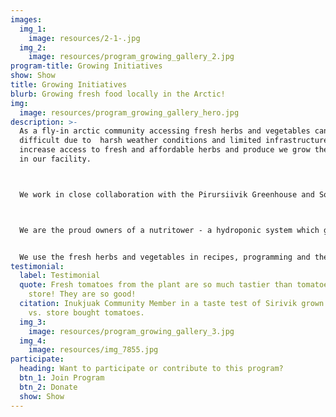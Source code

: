 ```yaml
---
images:
  img_1:
    image: resources/2-1-.jpg
  img_2:
    image: resources/program_growing_gallery_2.jpg
program-title: Growing Initiatives
show: Show
title: Growing Initiatives
blurb: Growing fresh food locally in the Arctic!
img:
  image: resources/program_growing_gallery_hero.jpg
description: >-
  As a fly-in arctic community accessing fresh herbs and vegetables can be
  difficult due to  harsh weather conditions and limited infrastructure. To
  increase access to fresh and affordable herbs and produce we grow them indoors
  in our facility.



  We work in close collaboration with the Pirursiivik Greenhouse and Social Arts Project, who help us with our growing related initiatives from sprouting to composting.



  We are the proud owners of a nutritower - a hydroponic system which grows leafy herbs and vegetables without the use of soil. Our window garden and outdoor cold frame provide us the space to experiment with the growth of tomatoes, garlic, bok choy and more!


  We use the fresh herbs and vegetables in recipes, programming and they are regularly harvested and taken home by community members.
testimonial:
  label: Testimonial
  quote: Fresh tomatoes from the plant are so much tastier than tomatoes from the
    store! They are so good!
  citation: Inukjuak Community Member in a taste test of Sirivik grown tomatoes
    vs. store bought tomatoes.
  img_3:
    image: resources/program_growing_gallery_3.jpg
  img_4:
    image: resources/img_7855.jpg
participate:
  heading: Want to participate or contribute to this program?
  btn_1: Join Program
  btn_2: Donate
  show: Show
---
```

